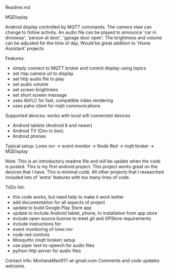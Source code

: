Readme.md

MQDisplay

Android display controlled by MQTT commands.
The camera view can change to follow activity. An audio file can be played
to announce 'car in driveway', 'person at door', 'garage door open'. 
The brightness and volume can be adjusted for the time of day.
Would be great addition to 'Home Assistant' projects

Features:
- simply connect to MQTT broker and control display using topics
- set rtsp camera url to display
- set http audio file to play
- set audio volume
- set screen brightness
- set short screen message
- uses libVLC for fast, compatible video rendering
- uses paho client for mqtt communications

Supported devices:
works with local wifi connected devices
- Android tablets (Android 8 and newer)
- Android TV (Onn tv box)
- Android phones

Typical setup:
Lorex nvr -> event monitor -> Node Red -> mqtt broker -> MQDisplay

Note:
This is an introductory readme file and will be update when the code is posted.
This is my first android project. This project works great on the devices that
I have. This is minimal code. All other projects that I researched included 
lots of 'extra' features with too many lines of code.

ToDo list:
- this code works, but need help to make it work better
- add documentation for all aspects of project
- update to build Google Play Store app
- update to include Android tablet, phone, tv installation from app store
- include open source license to meet git and GPStore requirements
- include instructions for:
-   event monitoring of lorex nvr
-   node red controls
-   Mosquitto (mqtt broker) setup
-   use piper text-to-speech for audio files
-   python http server for audio files

Contact info:
MontanaMax917-at-gmail.com
Comments and code updates welcome.




